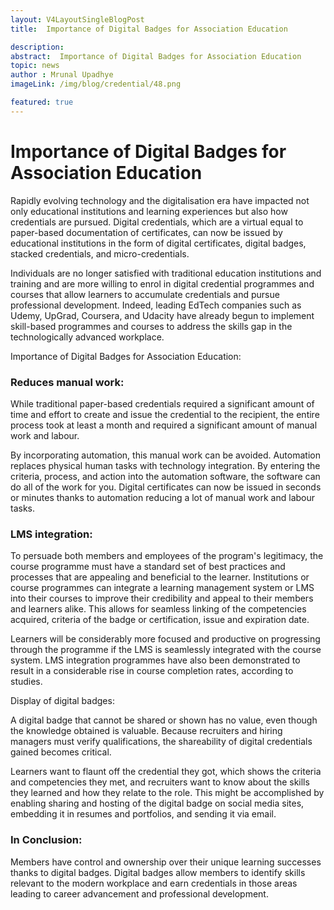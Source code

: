 ```yaml
---
layout: V4LayoutSingleBlogPost
title:  Importance of Digital Badges for Association Education

description:
abstract:  Importance of Digital Badges for Association Education
topic: news
author : Mrunal Upadhye
imageLink: /img/blog/credential/48.png

featured: true
---
```


# Importance of Digital Badges for Association Education


Rapidly evolving technology and the digitalisation era have impacted not only educational institutions and learning experiences but also how credentials are pursued. Digital credentials, which are a virtual equal to paper-based documentation of certificates, can now be issued by educational institutions in the form of digital certificates, digital badges, stacked credentials, and micro-credentials.

Individuals are no longer satisfied with traditional education institutions and training and are more willing to enrol in digital credential programmes and courses that allow learners to accumulate credentials and pursue professional development. Indeed, leading EdTech companies such as Udemy, UpGrad, Coursera, and Udacity have already begun to implement skill-based programmes and courses to address the skills gap in the technologically advanced workplace.

Importance of Digital Badges for Association Education:

### Reduces manual work:

While traditional paper-based credentials required a significant amount of time and effort to create and issue the credential to the recipient, the entire process took at least a month and required a significant amount of manual work and labour.

By incorporating automation, this manual work can be avoided. Automation replaces physical human tasks with technology integration. By entering the criteria, process, and action into the automation software, the software can do all of the work for you. Digital certificates can now be issued in seconds or minutes thanks to automation reducing a lot of manual work and labour tasks.

### LMS integration:

To persuade both members and employees of the program's legitimacy, the course programme must have a standard set of best practices and processes that are appealing and beneficial to the learner. Institutions or course programmes can integrate a learning management system or LMS into their courses to improve their credibility and appeal to their members and learners alike. This allows for seamless linking of the competencies acquired, criteria of the badge or certification, issue and expiration date.

Learners will be considerably more focused and productive on progressing through the programme if the LMS is seamlessly integrated with the course system. LMS integration programmes have also been demonstrated to result in a considerable rise in course completion rates, according to studies.

Display of digital badges:

A digital badge that cannot be shared or shown has no value, even though the knowledge obtained is valuable. Because recruiters and hiring managers must verify qualifications, the shareability of digital credentials gained becomes critical.

Learners want to flaunt off the credential they got, which shows the criteria and competencies they met, and recruiters want to know about the skills they learned and how they relate to the role. This might be accomplished by enabling sharing and hosting of the digital badge on social media sites, embedding it in resumes and portfolios, and sending it via email.

### In Conclusion:

Members have control and ownership over their unique learning successes thanks to digital badges. Digital badges allow members to identify skills relevant to the modern workplace and earn credentials in those areas leading to career advancement and professional development.

